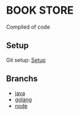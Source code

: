 # BOOK STORE

Compiled of code

## Setup

Git setup: [Setup](setup)

## Branchs

- [java](https://github.com/Overz/book-store/tree/java)
- [golang](https://github.com/Overz/book-store/tree/golang)
- [node](https://github.com/Overz/book-store/tree/node)
